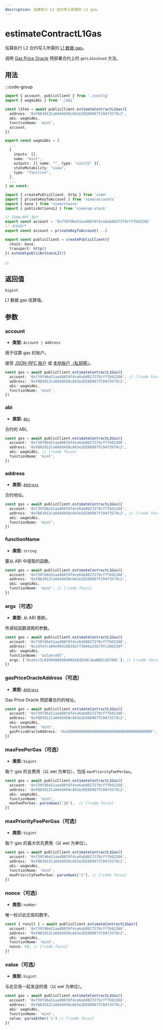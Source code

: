 ```yaml
---
description: 估算执行 L2 合约写入所需的 L1 gas。
---
```


# estimateContractL1Gas

估算执行 L2 合约写入所需的 [L1 数据 gas](https://docs.optimism.io/stack/transactions/fees#l1-data-fee)。

调用 [Gas Price Oracle](https://github.com/ethereum-optimism/optimism/blob/233ede59d16cb01bdd8e7ff662a153a4c3178bdd/packages/contracts/contracts/L2/predeploys/OVM_GasPriceOracle.sol) 预部署合约上的 `getL1GasUsed` 方法。

## 用法

:::code-group

```ts [example.ts]
import { account, publicClient } from './config'
import { wagmiAbi } from './abi'

const l1Fee = await publicClient.estimateContractL1Gas({
  address: '0xFBA3912Ca04dd458c843e2EE08967fC04f3579c2',
  abi: wagmiAbi,
  functionName: 'mint',
  account,
})
```

```ts [abi.ts]
export const wagmiAbi = [
  ...
  {
    inputs: [],
    name: "mint",
    outputs: [{ name: "", type: "uint32" }],
    stateMutability: "view",
    type: "function",
  },
  ...
] as const;
```

```ts [config.ts]
import { createPublicClient, http } from 'viem'
import { privateKeyToAccount } from 'viem/accounts'
import { base } from 'viem/chains'
import { publicActionsL2 } from 'viem/op-stack'

// JSON-RPC 账户
export const account = '0xf39fd6e51aad88f6f4ce6ab8827279cfffb92266'
// 本地账户
export const account = privateKeyToAccount(...)

export const publicClient = createPublicClient({
  chain: base,
  transport: http()
}).extend(publicActionsL2())
```

:::

## 返回值

`bigint`

L1 数据 gas 估算值。

## 参数

### account

- **类型:** `Account | Address`

用于估算 gas 的账户。

接受 [JSON-RPC 账户](/docs/clients/wallet#json-rpc-accounts) 或 [本地账户（私钥等）](/docs/clients/wallet#local-accounts-private-key-mnemonic-etc)。

```ts
const gas = await publicClient.estimateContractL1Gas({
  account: '0xf39fd6e51aad88f6f4ce6ab8827279cfffb92266', // [!code focus]
  address: '0xFBA3912Ca04dd458c843e2EE08967fC04f3579c2',
  abi: wagmiAbi,
  functionName: 'mint',
})
```

### abi

- **类型:** [`Abi`](/docs/glossary/types#abi)

合约的 ABI。

```ts
const gas = await publicClient.estimateContractL1Gas({
  account: '0xf39fd6e51aad88f6f4ce6ab8827279cfffb92266',
  address: '0xFBA3912Ca04dd458c843e2EE08967fC04f3579c2',
  abi: wagmiAbi, // [!code focus]
  functionName: 'mint',
})
```

### address

- **类型:** [`Address`](/docs/glossary/types#address)

合约地址。

```ts
const gas = await publicClient.estimateContractL1Gas({
  account: '0xf39fd6e51aad88f6f4ce6ab8827279cfffb92266',
  address: '0xFBA3912Ca04dd458c843e2EE08967fC04f3579c2', // [!code focus]
  abi: wagmiAbi,
  functionName: 'mint',
})
```

### functionName

- **类型:** `string`

要从 ABI 中提取的函数。

```ts
const gas = await publicClient.estimateContractL1Gas({
  account: '0xf39fd6e51aad88f6f4ce6ab8827279cfffb92266',
  address: '0xFBA3912Ca04dd458c843e2EE08967fC04f3579c2',
  abi: wagmiAbi,
  functionName: 'mint', // [!code focus]
})
```

### args（可选）

- **类型:** 从 ABI 推断。

传递给函数调用的参数。

```ts
const gas = await publicClient.estimateContractL1Gas({
  account: '0xf39fd6e51aad88f6f4ce6ab8827279cfffb92266',
  address: '0x1dfe7ca09e99d10835bf73044a23b73fc20623df',
  abi: wagmiAbi,
  functionName: 'balanceOf',
  args: ['0xa5cc3c03994DB5b0d9A5eEdD10CabaB0813678AC'], // [!code focus]
})
```

### gasPriceOracleAddress（可选）

- **类型:** [`Address`](/docs/glossary/types#address)

Gas Price Oracle 预部署合约的地址。

```ts
const gas = await publicClient.estimateContractL1Gas({
  account: '0xf39fd6e51aad88f6f4ce6ab8827279cfffb92266', 
  address: '0xFBA3912Ca04dd458c843e2EE08967fC04f3579c2',
  abi: wagmiAbi,
  functionName: 'mint',
  gasPriceOracleAddress: '0x420000000000000000000000000000000000000F', // [!code focus]
})
```

### maxFeePerGas（可选）

- **类型:** `bigint`

每个 gas 的总费用（以 wei 为单位），包括 `maxPriorityFeePerGas`。 

```ts
const gas = await publicClient.estimateContractL1Gas({
  account: '0xf39fd6e51aad88f6f4ce6ab8827279cfffb92266', 
  address: '0xFBA3912Ca04dd458c843e2EE08967fC04f3579c2',
  abi: wagmiAbi,
  functionName: 'mint',
  maxFeePerGas: parseGwei('20'),  // [!code focus]
})
```

### maxPriorityFeePerGas（可选）

- **类型:** `bigint`

每个 gas 的最大优先费用（以 wei 为单位）。 

```ts
const gas = await publicClient.estimateContractL1Gas({
  account: '0xf39fd6e51aad88f6f4ce6ab8827279cfffb92266', 
  address: '0xFBA3912Ca04dd458c843e2EE08967fC04f3579c2',
  abi: wagmiAbi,
  functionName: 'mint',
  maxPriorityFeePerGas: parseGwei('2'), // [!code focus]
})
```

### nonce（可选）

- **类型:** `number`

唯一标识此交易的数字。

```ts
const { result } = await publicClient.estimateContractL1Gas({
  account: '0xf39fd6e51aad88f6f4ce6ab8827279cfffb92266', 
  address: '0xFBA3912Ca04dd458c843e2EE08967fC04f3579c2',
  abi: wagmiAbi,
  functionName: 'mint',
  nonce: 69, // [!code focus]
})
```

### value（可选）

- **类型:** `bigint`

与此交易一起发送的值（以 wei 为单位）。

```ts
const gas = await publicClient.estimateContractL1Gas({
  account: '0xf39fd6e51aad88f6f4ce6ab8827279cfffb92266', 
  address: '0xFBA3912Ca04dd458c843e2EE08967fC04f3579c2',
  abi: wagmiAbi,
  functionName: 'mint',
  value: parseEther('1') // [!code focus]
})
```